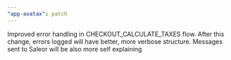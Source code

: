 ```yaml
---
"app-avatax": patch
---
```


Improved error handling in CHECKOUT_CALCULATE_TAXES flow. After this change, errors logged will have better, more verbose structure. Messages sent to Saleor will be also more self explaining
